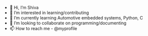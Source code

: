 - 👋 Hi, I’m Shiva
- 👀 I’m interested in learning/contributing
- 🌱 I’m currently learning Automotive embedded systems, Python, C
- 💞️ I’m looking to collaborate on programming/documenting
- 📫 How to reach me - @myprofile

<!---
shiva-kb/shiva-kb is a ✨ special ✨ repository because its `README.md` (this file) appears on your GitHub profile.
You can click the Preview link to take a look at your changes.
--->
